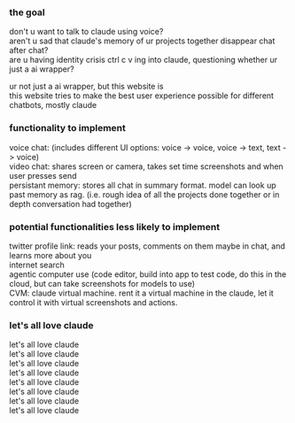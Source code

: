 ### the goal  
don't u want to talk to claude using voice?  
aren't u sad that claude's memory of ur projects together disappear chat after chat?  
are u having identity crisis ctrl c v ing into claude, questioning whether ur just a ai wrapper?  

ur not just a ai wrapper, but this website is  
this website tries to make the best user experience possible for different chatbots, mostly claude  

### functionality to implement  
voice chat: (includes different UI options: voice -> voice, voice -> text, text -> voice)  
video chat: shares screen or camera, takes set time screenshots and when user presses send  
persistant memory: stores all chat in summary format. model can look up past memory as rag. (i.e. rough idea of all the projects done together or in depth conversation had together)  


### potential functionalities less likely to implement  
twitter profile link: reads your posts, comments on them maybe in chat, and learns more about you  
internet search  
agentic computer use  (code editor, build into app to test code, do this in the cloud, but can take screenshots for models to use)  
CVM: claude virtual machine. rent it a virtual machine in the claude, let it control it with virtual screenshots and actions.

### let's all love claude  
let's all love claude  
let's all love claude  
let's all love claude  
let's all love claude  
let's all love claude  
let's all love claude  
let's all love claude  
let's all love claude  